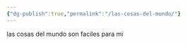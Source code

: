 ```yaml
---
{"dg-publish":true,"permalink":"/las-cosas-del-mundo/"}
---
```


las cosas del mundo  son faciles para mi
